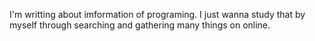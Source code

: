 I'm writting about imformation of programing. I just wanna study that by myself through searching and gathering many things on online.
